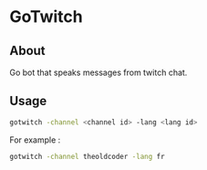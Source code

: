 # GoTwitch

## About

Go bot that speaks messages from twitch chat.

## Usage

```sh
gotwitch -channel <channel id> -lang <lang id>
```

For example : 

```sh
gotwitch -channel theoldcoder -lang fr
```

